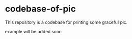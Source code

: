 # codebase-of-pic
This repository is a codebase for printing some graceful pic.

example will be added soon

